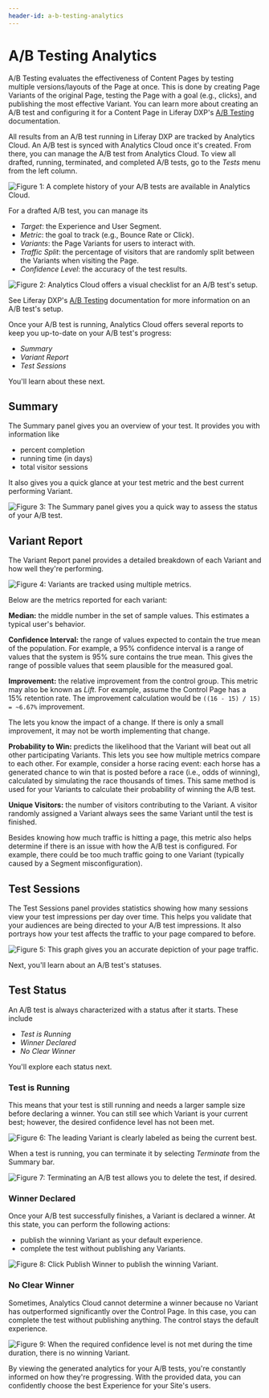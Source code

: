 ```yaml
---
header-id: a-b-testing-analytics
---
```


# A/B Testing Analytics

A/B Testing evaluates the effectiveness of Content Pages by testing multiple
versions/layouts of the Page at once. This is done by creating Page Variants of
the original Page, testing the Page with a goal (e.g., clicks), and publishing
the most effective Variant. You can learn more about creating an A/B test and
configuring it for a Content Page in Liferay DXP's
[A/B Testing](/docs/7-2/user/-/knowledge_base/u/a-b-testing) documentation.

All results from an A/B test running in Liferay DXP are tracked by Analytics
Cloud. An A/B test is synced with Analytics Cloud once it's created. From there,
you can manage the A/B test from Analytics Cloud. To view all drafted, running,
terminated, and completed A/B tests, go to the *Tests* menu from the left
column.

![Figure 1: A complete history of your A/B tests are available in Analytics Cloud.](../../images/ab-test-view.png)

For a drafted A/B test, you can manage its

- *Target*: the Experience and User Segment.
- *Metric*: the goal to track (e.g., Bounce Rate or Click).
- *Variants*: the Page Variants for users to interact with.
- *Traffic Split*: the percentage of visitors that are randomly split between
  the Variants when visiting the Page.
- *Confidence Level*: the accuracy of the test results.

![Figure 2: Analytics Cloud offers a visual checklist for an A/B test's setup.](../../images/ab-test-draft-setup.png)

See Liferay DXP's [A/B Testing](/docs/7-2/user/-/knowledge_base/u/a-b-testing)
documentation for more information on an A/B test's setup.

Once your A/B test is running, Analytics Cloud offers several reports to keep
you up-to-date on your A/B test's progress:

- *Summary*
- *Variant Report*
- *Test Sessions*

You'll learn about these next.

## Summary

The Summary panel gives you an overview of your test. It provides you with
information like

- percent completion
- running time (in days)
- total visitor sessions

It also gives you a quick glance at your test metric and the best current
performing Variant.

![Figure 3: The Summary panel gives you a quick way to assess the status of your A/B test.](../../images/ab-test-summary.png)

## Variant Report

The Variant Report panel provides a detailed breakdown of each Variant and how
well they're performing.

![Figure 4: Variants are tracked using multiple metrics.](../../images/ab-test-variant-report.png)

Below are the metrics reported for each variant:

**Median:** the middle number in the set of sample values. This estimates a
typical user's behavior.

**Confidence Interval:** the range of values expected to contain the true mean
of the population. For example, a 95% confidence interval is a range of values
that the system is 95% sure contains the true mean. This gives the range of
possible values that seem plausible for the measured goal.

**Improvement:** the relative improvement from the control group. This metric
may also be known as *Lift*. For example, assume the Control Page has a 15%
retention rate. The improvement calculation would be `((16 - 15) / 15) = ~6.67%`
improvement.

The lets you know the impact of a change. If there is only a small improvement,
it may not be worth implementing that change.

**Probability to Win:** predicts the likelihood that the Variant will beat out
all other participating Variants. This lets you see how multiple metrics compare
to each other. For example, consider a horse racing event: each horse has a
generated chance to win that is posted before a race (i.e., odds of winning),
calculated by simulating the race thousands of times. This same method is used
for your Variants to calculate their probability of winning the A/B test.

**Unique Visitors:** the number of visitors contributing to the Variant.
A visitor randomly assigned a Variant always sees the same Variant until the
test is finished.

Besides knowing how much traffic is hitting a page, this metric also helps
determine if there is an issue with how the A/B test is configured. For example,
there could be too much traffic going to one Variant (typically caused by a
Segment misconfiguration).

## Test Sessions

The Test Sessions panel provides statistics showing how many sessions view your
test impressions per day over time. This helps you validate that your audiences
are being directed to your A/B test impressions. It also portrays how your test
affects the traffic to your page compared to before.

![Figure 5: This graph gives you an accurate depiction of your page traffic.](../../images/ab-test-sessions.png)

Next, you'll learn about an A/B test's statuses.

## Test Status

An A/B test is always characterized with a status after it starts. These include

- *Test is Running*
- *Winner Declared*
- *No Clear Winner*

You'll explore each status next.

### Test is Running

This means that your test is still running and needs a larger sample size before
declaring a winner. You can still see which Variant is your current best;
however, the desired confidence level has not been met.

![Figure 6: The leading Variant is clearly labeled as being the current best.](../../images/ab-test-current-best.png)

When a test is running, you can terminate it by selecting *Terminate* from the
Summary bar.

![Figure 7: Terminating an A/B test allows you to delete the test, if desired.](../../images/ab-test-terminate.png)

### Winner Declared

Once your A/B test successfully finishes, a Variant is declared a winner. At
this state, you can perform the following actions:

- publish the winning Variant as your default experience. 
- complete the test without publishing any Variants.

![Figure 8: Click *Publish Winner* to publish the winning Variant.](../../images/ab-test-winner-declared.png)

### No Clear Winner

Sometimes, Analytics Cloud cannot determine a winner because no Variant has
outperformed significantly over the Control Page. In this case, you can complete
the test without publishing anything. The control stays the default experience.

![Figure 9: When the required confidence level is not met during the time duration, there is no winning Variant.](../../images/ab-test-no-winner.png)

By viewing the generated analytics for your A/B tests, you're constantly
informed on how they're progressing. With the provided data, you can confidently
choose the best Experience for your Site's users.
